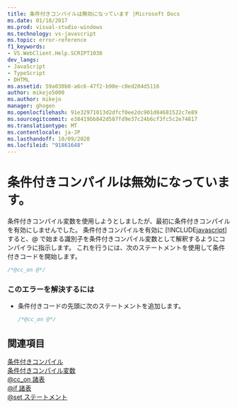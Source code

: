 ```yaml
---
title: 条件付きコンパイルは無効になっています |Microsoft Docs
ms.date: 01/18/2017
ms.prod: visual-studio-windows
ms.technology: vs-javascript
ms.topic: error-reference
f1_keywords:
- VS.WebClient.Help.SCRIPT1030
dev_langs:
- JavaScript
- TypeScript
- DHTML
ms.assetid: 59a030b0-a6c6-47f2-b90e-c0ed204d5116
author: mikejo5000
ms.author: mikejo
manager: ghogen
ms.openlocfilehash: 91e32971013d2dfcf0ee2dc901d84681522c7e89
ms.sourcegitcommit: e38419bb842d587fd9e37c24b6cf3fc5c2e74817
ms.translationtype: MT
ms.contentlocale: ja-JP
ms.lasthandoff: 10/09/2020
ms.locfileid: "91861648"
---
```

# <a name="conditional-compilation-is-turned-off"></a>条件付きコンパイルは無効になっています。
条件付きコンパイル変数を使用しようとしましたが、最初に条件付きコンパイルを有効にしませんでした。 条件付きコンパイルを有効に [!INCLUDE[javascript](../../javascript/includes/javascript-md.md)] すると、@ で始まる識別子を条件付きコンパイル変数として解釈するようにコンパイラに指示します。 これを行うには、次のステートメントを使用して条件付きコードを開始します。  
  
```js
/*@cc_on @*/  
```  
  
### <a name="to-correct-this-error"></a>このエラーを解決するには  
  
- 条件付きコードの先頭に次のステートメントを追加します。  
  
    ```JavaScript  
    /*@cc_on @*/  
    ```  
  
## <a name="see-also"></a>関連項目  
 [条件付きコンパイル](/previous-versions/windows/internet-explorer/ie-developer/scripting-articles/121hztk3(v=vs.84))   
 [条件付きコンパイル変数](/previous-versions/windows/internet-explorer/ie-developer/scripting-articles/s59bkzce(v=vs.84))   
 [@cc_on 諸表](https://developer.mozilla.org/docs/Archive/Web/JavaScript/Microsoft_Extensions/at-cc-on)   
 [@if 諸表](https://developer.mozilla.org/docs/Archive/Web/JavaScript/Microsoft_Extensions/at-if)   
 [@set ステートメント](https://developer.mozilla.org/docs/Archive/Web/JavaScript/Microsoft_Extensions/at-set)